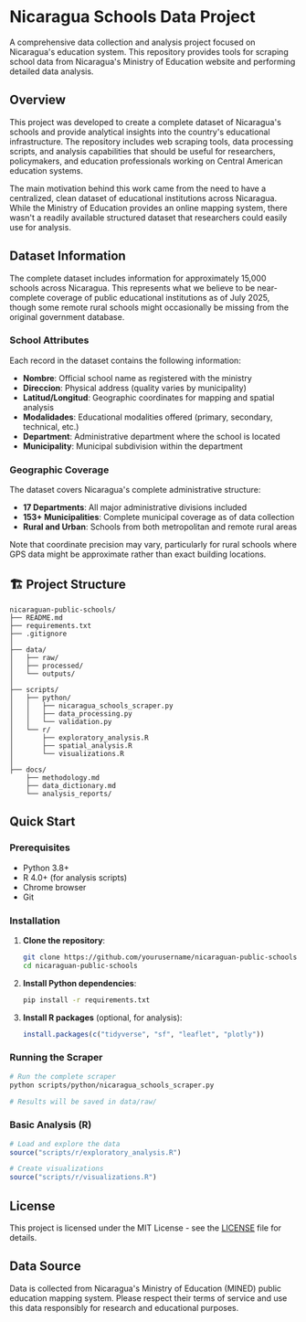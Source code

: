 # Nicaragua Schools Data Project

A comprehensive data collection and analysis project focused on Nicaragua's education system. This repository provides tools for scraping school data from Nicaragua's Ministry of Education website and performing detailed data analysis.

## Overview

This project was developed to create a complete dataset of Nicaragua's schools and provide analytical insights into the country's educational infrastructure. The repository includes web scraping tools, data processing scripts, and analysis capabilities that should be useful for researchers, policymakers, and education professionals working on Central American education systems.

The main motivation behind this work came from the need to have a centralized, clean dataset of educational institutions across Nicaragua. While the Ministry of Education provides an online mapping system, there wasn't a readily available structured dataset that researchers could easily use for analysis.

## Dataset Information

The complete dataset includes information for approximately 15,000 schools across Nicaragua. This represents what we believe to be near-complete coverage of public educational institutions as of July 2025, though some remote rural schools might occasionally be missing from the original government database.

### School Attributes

Each record in the dataset contains the following information:

- **Nombre**: Official school name as registered with the ministry
- **Direccion**: Physical address (quality varies by municipality)
- **Latitud/Longitud**: Geographic coordinates for mapping and spatial analysis
- **Modalidades**: Educational modalities offered (primary, secondary, technical, etc.)
- **Department**: Administrative department where the school is located
- **Municipality**: Municipal subdivision within the department

### Geographic Coverage

The dataset covers Nicaragua's complete administrative structure:

- **17 Departments**: All major administrative divisions included
- **153+ Municipalities**: Complete municipal coverage as of data collection
- **Rural and Urban**: Schools from both metropolitan and remote rural areas

Note that coordinate precision may vary, particularly for rural schools where GPS data might be approximate rather than exact building locations.

## 🏗️ Project Structure

```
nicaraguan-public-schools/
├── README.md 
├── requirements.txt 
├── .gitignore 
│
├── data/ 
│   ├── raw/
│   ├── processed/ 
│   └── outputs/ 
│
├── scripts/ 
│   ├── python/
│   │   ├── nicaragua_schools_scraper.py 
│   │   ├── data_processing.py 
│   │   └── validation.py 
│   └── r/  
│       ├── exploratory_analysis.R 
│       ├── spatial_analysis.R
│       └── visualizations.R 
│
├── docs/
    ├── methodology.md        
    ├── data_dictionary.md    
    └── analysis_reports/      
```

## Quick Start

### Prerequisites
- Python 3.8+
- R 4.0+ (for analysis scripts)
- Chrome browser
- Git

### Installation

1. **Clone the repository**:
   ```bash
   git clone https://github.com/yourusername/nicaraguan-public-schools.git
   cd nicaraguan-public-schools
   ```

2. **Install Python dependencies**:
   ```bash
   pip install -r requirements.txt
   ```

3. **Install R packages** (optional, for analysis):
   ```r
   install.packages(c("tidyverse", "sf", "leaflet", "plotly"))
   ```

### Running the Scraper

```bash
# Run the complete scraper
python scripts/python/nicaragua_schools_scraper.py

# Results will be saved in data/raw/
```

### Basic Analysis (R)

```r
# Load and explore the data
source("scripts/r/exploratory_analysis.R")

# Create visualizations
source("scripts/r/visualizations.R")
```

## License

This project is licensed under the MIT License - see the [LICENSE](LICENSE) file for details.

## Data Source

Data is collected from Nicaragua's Ministry of Education (MINED) public education mapping system. Please respect their terms of service and use this data responsibly for research and educational purposes.
